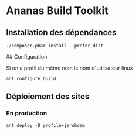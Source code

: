 # Ananas Build Toolkit 

## Installation des dépendances

```
./composer.phar install --prefer-dist
```

## Configuration 

Si on a profil du même nom le nom d'utilisateur linux 

```
ant configure build 
```

## Déploiement des sites

 ### En production 

```
ant deploy -D profile=jeroboam 
```


